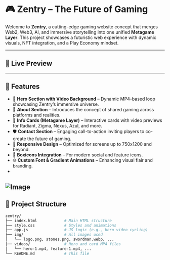 # 🎮 Zentry – The Future of Gaming

Welcome to **Zentry**, a cutting-edge gaming website concept that merges Web2, Web3, AI, and immersive storytelling into one unified **Metagame Layer**. 
This project showcases a futuristic web experience with dynamic visuals, NFT integration, and a Play Economy mindset.

---

## 🚀 Live Preview
---

## 🧩 Features

- 🌌 **Hero Section with Video Background** – Dynamic MP4-based loop showcasing Zentry’s immersive universe.
- 🧠 **About Section** – Introduces the concept of shared gaming across platforms and realities.
- 🔮 **Info Cards (Metagame Layer)** – Interactive cards with video previews for Radiant, Zigma, Nexus, Azul, and more.
- 🛡️ **Contact Section** – Engaging call-to-action inviting players to co-create the future of gaming.
- 🦾 **Responsive Design** – Optimized for screens up to 750x1200 and beyond.
- 🧱 **Boxicons Integration** – For modern social and feature icons.
- 🌐 **Custom Font & Gradient Animations** – Enhancing visual flair and branding.
- 
![Image](https://github.com/user-attachments/assets/64e46ab5-06b2-4cbd-b750-4a6e98a17eb7)
---

## 📁 Project Structure

```bash
zentry/
├── index.html            # Main HTML structure
├── style.css             # Styles and animations
├── app.js                # JS logic (e.g., hero video cycling)
├── img/                  # All images used
│   └── logo.png, stones.png, swordman.webp, ...
├── videos/               # Hero and card MP4 files
│   └── hero-1.mp4, feature-1.mp4, ...
└── README.md             # This file
